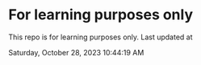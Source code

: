 # For learning purposes only
This repo is for learning purposes only.
Last updated at

Saturday, October 28, 2023 10:44:19 AM

